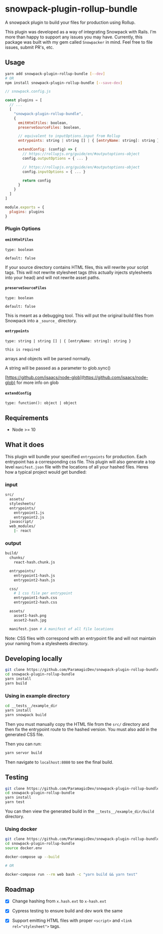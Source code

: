 # snowpack-plugin-rollup-bundle

A snowpack plugin to build your files for production using Rollup.

This plugin was developed as a way of integrating Snowpack with Rails.
I'm more than happy to support any issues you may have. Currently, this
package was built with my gem called `Snowpacker` in mind. Feel free to
file issues, submit PR's, etc.

## Usage

```bash
yarn add snowpack-plugin-rollup-bundle [--dev]
# OR
npm install snowpack-plugin-rollup-bundle [--save-dev]
```

```js
// snowpack.config.js

const plugins = [
  // ...
  [
    "snowpack-plugin-rollup-bundle",
    {
      emitHtmlFiles: boolean,
      preserveSourceFiles: boolean,

      // equivalent to inputOptions.input from Rollup
      entrypoints: string | string [] | { [entryName: string]: string }

      extendConfig: (config) => {
        // https://rollupjs.org/guide/en/#outputoptions-object
        config.outputOptions = { ... }

        // https://rollupjs.org/guide/en/#outputoptions-object
        config.inputOptions = { ... }

        return config
      }
    }
  ]
]

module.exports = {
  plugins: plugins
}
```

### Plugin Options

#### `emitHtmlFiles`

`type: boolean`

`default: false`

If your source directory contains HTML files, this will rewrite your
script tags. This will not rewrite stylesheet tags (this actually
injects stylesheets into your head) and will not rewrite asset paths.

#### `preserveSourceFiles`

`type: boolean`

`default: false`

This is meant as a debugging tool. This will put the original build
files from Snowpack into a `_source_` directory.

#### `entrypoints`

`type: string | string [] | { [entryName: string]: string }`

`this is required`

arrays and objects will be parsed normally.

A string will be passed as a parameter to glob.sync()

[https://github.com/isaacs/node-glob](https://github.com/isaacs/node-glob)
for more info on glob

#### `extendConfig`

`type: function(): object | object`


## Requirements

- Node >= 10

## What it does

This plugin will bundle your specified `entrypoints` for production.
Each entrypoint has a corresponding css file. This plugin will also
generate a top level `manifest.json` file with the locations of all your
hashed files. Heres how a typical project would get bundled:

### input

```bash
src/
  assets/
  stylesheets/
  entrypoints/
    entrypoint1.js
    entrypoint2.js
  javascript/
  web_modules/
    |- react
```

### output

```bash
build/
  chunks/
    react-hash.chunk.js

  entrypoints/
    entrypoint1-hash.js
    entrypoint2-hash.js

  css/
    # 1 css file per entrypoint
    entrypoint1-hash.css
    entrypoint2-hash.css

  assets/
    asset1-hash.png
    asset2-hash.jpg

  manifest.json # A manifest of all file locations
```

Note: CSS files with correspond with an entrypoint file and will not
maintain your naming from a stylesheets directory.

## Developing locally

```bash
git clone https://github.com/ParamagicDev/snowpack-plugin-rollup-bundle
cd snowpack-plugin-rollup-bundle
yarn install
yarn build
```


### Using in example directory

```bash
cd __tests__/example_dir
yarn install
yarn snowpack build
```

Then you must manually copy the HTML file from the `src/` directory
and then fix the entrypoint route to the hashed version. You must
also add in the generated CSS file.

Then you can run:

```bash
yarn servor build
```

Then navigate to `localhost:8080` to see the final build.

## Testing

```bash
git clone https://github.com/ParamagicDev/snowpack-plugin-rollup-bundle/tree/development/
cd snowpack-plugin-rollup-bundle
yarn install
yarn test
```

You can then view the generated build in the `__tests__/example_dir/build` directory.

### Using docker

```bash
git clone https://github.com/ParamagicDev/snowpack-plugin-rollup-bundle/tree/development/
cd snowpack-plugin-rollup-bundle
source docker.env

docker-compose up --build

# OR

docker-compose run --rm web bash -c "yarn build && yarn test"
```



## Roadmap

- [x] Change hashing from `x.hash.ext` to `x-hash.ext`

- [x] Cypress testing to ensure build and dev work the same

- [x] Support emitting HTML files with proper `<script>` and `<link
rel="stylesheet">` tags.
